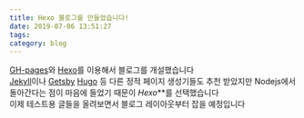 ```yaml
---
title: Hexo 블로그를 만들었습니다!
date: 2019-07-06 13:51:27
tags: 
category: blog
---
```

  
[GH-pages](https://pages.github.com)와 [Hexo](https://hexo.io)를 이용해서 블로그를 개설했습니다  
[Jekyll](https://jekyllrb.com)이나 [Getsby](https://www.gatsbyjs.org) [Hugo](https://gohugo.io) 등 다른 정적 페이지 생성기들도 추천 받았지만 Nodejs에서 돌아간다는 점이 마음에 들었기 때문이 *Hexo***를 선택했습니다  
이제 테스트용 글들을 올려보면서 블로그 레이아웃부터 잡을 예정입니다  
  